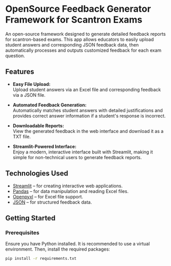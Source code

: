 # OpenSource Feedback Generator Framework for Scantron Exams

An open-source framework designed to generate detailed feedback reports for scantron-based exams. This app allows educators to easily upload student answers and corresponding JSON feedback data, then automatically processes and outputs customized feedback for each exam question.

## Features

- **Easy File Upload:**  
  Upload student answers via an Excel file and corresponding feedback via a JSON file.
  
- **Automated Feedback Generation:**  
  Automatically matches student answers with detailed justifications and provides correct answer information if a student's response is incorrect.
  
- **Downloadable Reports:**  
  View the generated feedback in the web interface and download it as a TXT file.
  
- **Streamlit-Powered Interface:**  
  Enjoy a modern, interactive interface built with Streamlit, making it simple for non-technical users to generate feedback reports.

## Technologies Used

- [Streamlit](https://streamlit.io/) – for creating interactive web applications.
- [Pandas](https://pandas.pydata.org/) – for data manipulation and reading Excel files.
- [Openpyxl](https://openpyxl.readthedocs.io/en/stable/) – for Excel file support.
- [JSON](https://www.json.org/) – for structured feedback data.

## Getting Started

### Prerequisites

Ensure you have Python installed. It is recommended to use a virtual environment. Then, install the required packages:

```bash
pip install -r requirements.txt
